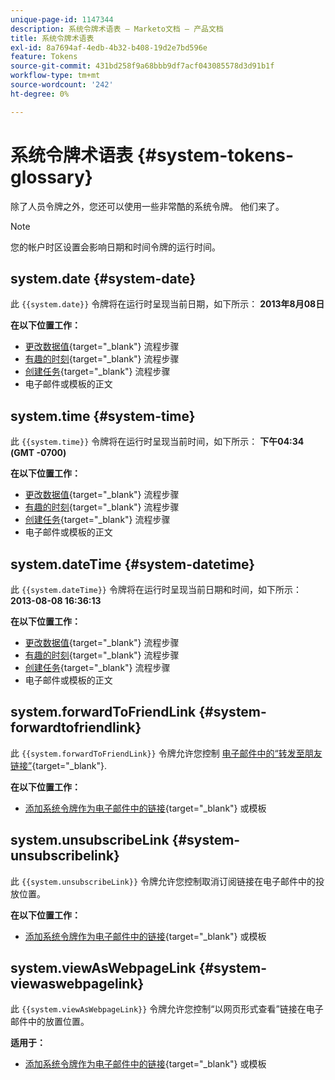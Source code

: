 ```yaml
---
unique-page-id: 1147344
description: 系统令牌术语表 — Marketo文档 — 产品文档
title: 系统令牌术语表
exl-id: 8a7694af-4edb-4b32-b408-19d2e7bd596e
feature: Tokens
source-git-commit: 431bd258f9a68bbb9df7acf043085578d3d91b1f
workflow-type: tm+mt
source-wordcount: '242'
ht-degree: 0%

---
```


# 系统令牌术语表 {#system-tokens-glossary}

除了人员令牌之外，您还可以使用一些非常酷的系统令牌。 他们来了。

>[!NOTE]
>
>您的帐户时区设置会影响日期和时间令牌的运行时间。

## system.date {#system-date}

此 `{{system.date}}` 令牌将在运行时呈现当前日期，如下所示： **2013年8月08日**

**在以下位置工作：**

* [更改数据值](/help/marketo/product-docs/core-marketo-concepts/smart-campaigns/flow-actions/change-data-value.md){target="_blank"} 流程步骤
* [有趣的时刻](/help/marketo/product-docs/core-marketo-concepts/smart-campaigns/flow-actions/interesting-moment.md){target="_blank"} 流程步骤
* [创建任务](/help/marketo/product-docs/core-marketo-concepts/smart-campaigns/salesforce-flow-actions/create-task.md){target="_blank"} 流程步骤
* 电子邮件或模板的正文

## system.time {#system-time}

此 `{{system.time}}` 令牌将在运行时呈现当前时间，如下所示： **下午04:34 (GMT -0700)**

**在以下位置工作：**

* [更改数据值](/help/marketo/product-docs/core-marketo-concepts/smart-campaigns/flow-actions/change-data-value.md){target="_blank"} 流程步骤
* [有趣的时刻](/help/marketo/product-docs/core-marketo-concepts/smart-campaigns/flow-actions/interesting-moment.md){target="_blank"} 流程步骤
* [创建任务](/help/marketo/product-docs/core-marketo-concepts/smart-campaigns/salesforce-flow-actions/create-task.md){target="_blank"} 流程步骤
* 电子邮件或模板的正文

## system.dateTime {#system-datetime}

此 `{{system.dateTime}}` 令牌将在运行时呈现当前日期和时间，如下所示： **2013-08-08 16:36:13**

**在以下位置工作：**

* [更改数据值](/help/marketo/product-docs/core-marketo-concepts/smart-campaigns/flow-actions/change-data-value.md){target="_blank"} 流程步骤
* [有趣的时刻](/help/marketo/product-docs/core-marketo-concepts/smart-campaigns/flow-actions/interesting-moment.md){target="_blank"} 流程步骤
* [创建任务](/help/marketo/product-docs/core-marketo-concepts/smart-campaigns/salesforce-flow-actions/create-task.md){target="_blank"} 流程步骤
* 电子邮件或模板的正文

## system.forwardToFriendLink {#system-forwardtofriendlink}

此 `{{system.forwardToFriendLink}}` 令牌允许您控制 [电子邮件中的“转发至朋友链接”](/help/marketo/product-docs/email-marketing/general/functions-in-the-editor/forward-to-a-friend-link-in-emails.md){target="_blank"}.

**在以下位置工作：**

* [添加系统令牌作为电子邮件中的链接](/help/marketo/product-docs/email-marketing/general/using-tokens/add-a-system-token-as-a-link-in-an-email.md){target="_blank"} 或模板

## system.unsubscribeLink {#system-unsubscribelink}

此 `{{system.unsubscribeLink}}` 令牌允许您控制取消订阅链接在电子邮件中的投放位置。

**在以下位置工作：**

* [添加系统令牌作为电子邮件中的链接](/help/marketo/product-docs/email-marketing/general/using-tokens/add-a-system-token-as-a-link-in-an-email.md){target="_blank"} 或模板

## system.viewAsWebpageLink {#system-viewaswebpagelink}

此 `{{system.viewAsWebpageLink}}` 令牌允许您控制“以网页形式查看”链接在电子邮件中的放置位置。

**适用于：**

* [添加系统令牌作为电子邮件中的链接](/help/marketo/product-docs/email-marketing/general/using-tokens/add-a-system-token-as-a-link-in-an-email.md){target="_blank"} 或模板
